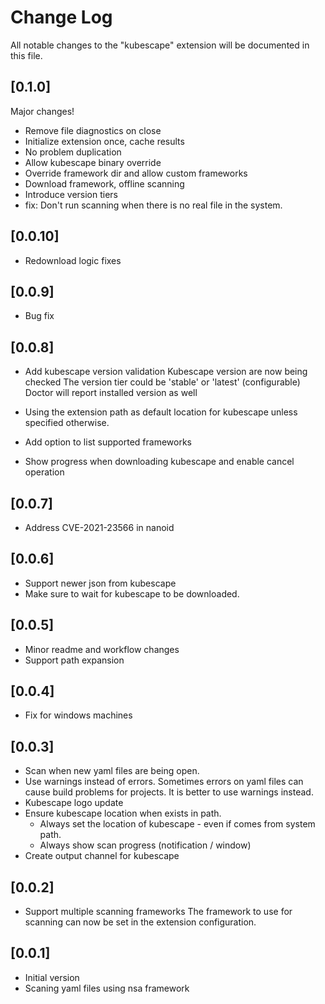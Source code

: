 # Change Log

All notable changes to the "kubescape" extension will be documented in this file.

## [0.1.0]
Major changes!

- Remove file diagnostics on close
- Initialize extension once, cache results
- No problem duplication
- Allow kubescape binary override
- Override framework dir and allow custom frameworks
- Download framework, offline scanning
- Introduce version tiers
- fix: Don't run scanning when there is no real file in the system.

## [0.0.10]
- Redownload logic fixes

## [0.0.9]
- Bug fix

## [0.0.8]
- Add kubescape version validation
  Kubescape version are now being checked
  The version tier could be 'stable' or 'latest' (configurable)
  Doctor will report installed version as well

- Using the extension path as default location for kubescape unless specified otherwise.

- Add option to list supported frameworks

- Show progress when downloading kubescape and enable cancel operation

## [0.0.7]
- Address CVE-2021-23566 in nanoid

## [0.0.6]
- Support newer json from kubescape
- Make sure to wait for kubescape to be downloaded.

## [0.0.5]
- Minor readme and workflow changes
- Support path expansion

## [0.0.4]
- Fix for windows machines

## [0.0.3]
- Scan when new yaml files are being open.
- Use warnings instead of errors.
  Sometimes errors on yaml files can cause build problems for projects. It is better to use warnings instead.
- Kubescape logo update
- Ensure kubescape location when exists in path.
    + Always set the location of kubescape - even if comes from system path.
    + Always show scan progress (notification / window)
- Create output channel for kubescape

## [0.0.2]
- Support multiple scanning frameworks
  The framework to use for scanning can now be set in the extension configuration.

## [0.0.1]

- Initial version
- Scaning yaml files using nsa framework